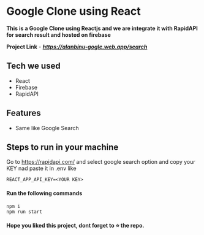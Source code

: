 
# Google Clone using React

**This is a Google Clone using Reactjs and we are integrate it with RapidAPI for search result  and hosted on firebase**

**Project Link** - ***https://alanbinu-gogle.web.app/search***

## Tech we used

- React
- Firebase 
- RapidAPI

## Features

- Same like Google Search

## Steps to run in your machine

Go to https://rapidapi.com/ and select google search option and copy your KEY nad paste it in .env like
```
REACT_APP_API_KEY=<YOUR KEY>
```

#### Run the following commands
```
npm i
npm run start
```



#### Hope you liked this project, dont forget to ⭐ the repo.
